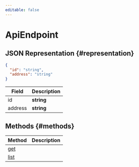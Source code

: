 ```yaml
---
editable: false
---
```


# ApiEndpoint

## JSON Representation {#representation}
```json 
{
  "id": "string",
  "address": "string"
}
```
 
Field | Description
--- | ---
id | **string**<br>
address | **string**<br>

## Methods {#methods}
Method | Description
--- | ---
[get](get.md) | 
[list](list.md) | 
